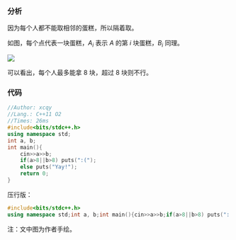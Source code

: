 ### 分析

因为每个人都不能取相邻的蛋糕，所以隔着取。

如图，每个点代表一块蛋糕，$A_i$ 表示 $A$ 的第 $i$ 块蛋糕，$B_i$ 同理。

![](https://ftp.bmp.ovh/imgs/2021/05/bfbddb2f51197ff2.png)

可以看出，每个人最多能拿 $8$ 块，超过 $8$ 块则不行。

### 代码

```cpp
//Author: xcqy
//Lang.: C++11 O2
//Times: 26ms
#include<bits/stdc++.h>
using namespace std;
int a, b;
int main(){
    cin>>a>>b;
    if(a>8||b>8) puts(":(");
    else puts("Yay!");
    return 0;
}
```

压行版：

```cpp
#include<bits/stdc++.h>
using namespace std;int a, b;int main(){cin>>a>>b;if(a>8||b>8) puts(":(");else puts("Yay!");return 0;}
```

注：文中图为作者手绘。